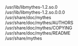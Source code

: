 /usr/lib/libmythes-1.2.so.0  
/usr/lib/libmythes-1.2.so.0.0.0  
/usr/share/doc/mythes  
/usr/share/doc/mythes/AUTHORS  
/usr/share/doc/mythes/COPYING  
/usr/share/doc/mythes/README  
/usr/share/mythes  
